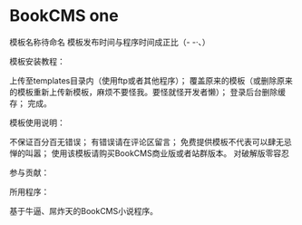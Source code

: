 # BookCMS one
模板名称待命名
模板发布时间与程序时间成正比（- -·、）

模板安装教程：

上传至templates目录内（使用ftp或者其他程序）；
覆盖原来的模板（或删除原来的模板重新上传新模板，麻烦不要怪我。要怪就怪开发者懒）；
登录后台删除缓存；
完成。

模板使用说明：

不保证百分百无错误；
有错误请在评论区留言；
免费提供模板不代表可以肆无忌惮的叫嚣；
使用该模板请购买BookCMS商业版或者站群版本。
对破解版零容忍

参与贡献：




所用程序：

基于牛逼、屌炸天的BookCMS小说程序。

